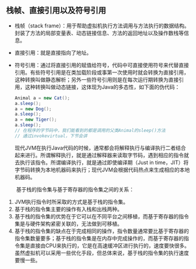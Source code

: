 ## 栈帧、直接引用以及符号引用

- 栈帧（stack frame）：用于帮助虚拟机执行方法调用与方法执行的数据结构。封装了方法的局部变量表、动态链接信息、方法的返回地址以及操作数栈等信息。

- 直接引用：就是直接指向了地址。

- 符号引用：通过将直接引用的赋值给符号，代码中可直接使用符号来代替直接引用。有些符号引用是在类加载阶段或事第一次使用时就会转换为直接引用，这种转换叫做静态解析；另外一些符号引用则是在每次运行期转换为直接引用，这种转换叫做动态链接，这体现为Java的多态性，如下面的伪代码：

  ```java
  Animal a = new Cat();
  a.sleep();
  a = new Dog();
  a.sleep();
  a = new Tiger();
  a.sleep();
  // 在程序的字节码中，我们能看到的都是调用的父类Animal的sleep()方法
  // 通过invokevirtual，下节会讲
  ```

  ​	现代JVM在执行Java代码的时候，通常都会将解释执行与编译执行二者结合起来进行。所谓解释执行，就是通过解释器来读取字节码，遇到相应的指令就去执行该指令。所谓编译执行，就是通过即使编译期（Just in time，JIT）将字节码转换为本地机器码来执行；现代JVM会根据代码热点来生成相应的本地机器码。

  ​	基于栈的指令集与基于寄存器的指令集之间的关系：

1. JVM执行指令时所采取的方式是基于栈的指令集。
2. 基于栈的指令集主要的操作有入栈和出栈两种。
3. 基于栈的指令集的优势在于它可以在不同平台之间移植，而基于寄存器的指令集是与硬件架构紧密关联的，无法做到可移植。
4. 基于栈的指令集的缺点在于完成相同的操作，指令数量通常要比基于寄存器的指令集数量要多；基于栈的指令集是在内存中完成操作的，而基于寄存器的指令集是直接由CPU来执行的，它是在高速缓冲区进行执行的，速度要快很多。虽然虚拟机可以采用一些优化手段，但总体来说，基于栈的指令集的执行速度要慢一些。